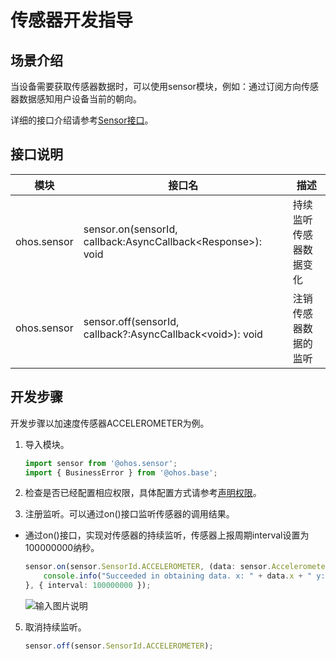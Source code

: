 # 传感器开发指导


## 场景介绍

当设备需要获取传感器数据时，可以使用sensor模块，例如：通过订阅方向传感器数据感知用户设备当前的朝向。

详细的接口介绍请参考[Sensor接口](../reference/apis/js-apis-sensor.md)。


## 接口说明

| 模块 | 接口名 | 描述 |
| -------- | -------- | -------- |
| ohos.sensor | sensor.on(sensorId, callback:AsyncCallback&lt;Response&gt;): void | 持续监听传感器数据变化 |
| ohos.sensor | sensor.off(sensorId, callback?:AsyncCallback&lt;void&gt;): void | 注销传感器数据的监听 |


## 开发步骤

开发步骤以加速度传感器ACCELEROMETER为例。

1. 导入模块。

   ```ts
   import sensor from '@ohos.sensor';
   import { BusinessError } from '@ohos.base';
   ```

2. 检查是否已经配置相应权限，具体配置方式请参考[声明权限](../security/AccessToken/declare-permissions.md)。

3. 注册监听。可以通过on()接口监听传感器的调用结果。

- 通过on()接口，实现对传感器的持续监听，传感器上报周期interval设置为100000000纳秒。

    ```ts    
    sensor.on(sensor.SensorId.ACCELEROMETER, (data: sensor.AccelerometerResponse) => {
        console.info("Succeeded in obtaining data. x: " + data.x + " y: " + data.y + " z: " + data.z);
    }, { interval: 100000000 });
    ```

    ![输入图片说明](figures/002.png)

5. 取消持续监听。

    ```ts
    sensor.off(sensor.SensorId.ACCELEROMETER);
    ```